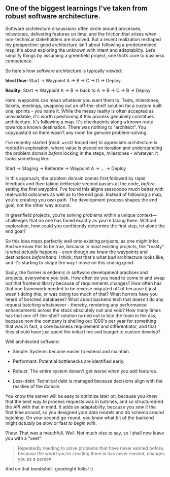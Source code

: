 ## One of the biggest learnings I've taken from robust software architecture. 

Software architecture discussions often circle around processes, milestones, delivering features on time, and the friction that arises when non-technical stakeholders are involved. But a recent realization reshaped my perspective: good architecture isn't about following a predetermined map; it's about exploring the unknown with intent and adaptability. Let’s simplify things by assuming a greenfield project, one that’s core to business competence.

So here's how software architecture is typically viewed:

**Ideal flow:**
Start → Waypoint A → B → C → D → Deploy

**Reality:**
Start → Waypoint A → B → back to A → B → C → B → Deploy

Here, waypoints can mean whatever you want them to. Tests, milestones, tickets, meetings, swapping out an off-the-shelf solution for a custom built one, sprints - you name it. While the messy reality is often accepted as unavoidable, it's worth questioning if this process genuinely constitues architecture. It's following a map. It's checkpoints along a known route towards a known destination. There was nothing to "architect". You copypasta'd so there wasn't any room for genuine problem-solving.

I've recently started (read: `win32` forced me) to appreciate architecture is rooted in exploration, where value is placed on iteration and understanding the problem domain *before* locking in the steps, milestones - whatever. It looks something like:

Start → Staging → Reiterate → Waypoint A → ... → Deploy

In this approach, the problem domain comes first,followed by rapid feedback and *then* taking deliberate second passes at the code, *before* setting the first waypoint.
I've found this aligns ssssooooo much better with real-world outcomes as well as to the end goal. Instead of following a map, you're creating you own path. The development process shapes the end goal, not the other way around.

In greenfield projects, you’re solving problems within a unique context—challenges that no one has faced exactly as you’re facing them. Without exploration, how could you confidently determine the first step, let alone the end goal?

So this idea maps perfectly well onto existing projects, as one might infer. And we know this to be true, because in *most* existing projects, the "reality" is what *actually* happens - even though *we knew* the waypoints and destinations *beforehand*. I think, that that's what *bad* architecture looks like, and it's starting to shape the way I move on this coding grind.

Sadly, the former is endemic in software development practises and projects, everywhere you look. How often do you need to come in and swap out that frontend library because of requirements changes? How often has that one framework needed to be reverse migrated off of because it just wasn't doing this, or was doing too much of that? What horrors have you heard of botched databases? What about backend tech that doesn't do any request batching whatsoever - thereby, rendering any performance enhancements across the stack absolutely null and void? How many times has that one off-the-shelf solution turned out to bite the team in the ass, because now the company is shelling out 1000's per year for something that was in fact, a core business requirement and differentiator, and that they should have just spent the initial time and budget to custom develop?

Well architected software:

- Simple: Systems become easier to extend and maintain.

- Performant: Potential bottlenecks are identified early.

- Robust: The entire system doesn't get worse when you add features. 

- Less-debt: Technical debt is managed because decisions align with the realities of the domain.

You know the server will be easy to optimize later on, because you *knew* that the best way to process requests was in batches, and so structuredred the API with that in mind. It adds an adaptability, because you *saw it* the first time around, so you designed your data models and db schema around batching. On your second go-round, you *knew* what bit of the backend might *actually* be slow or fast *to begin with*.

Phew. That was a mouthfull. Well. Not much else to say, so I shall now leave you with a "xeet":

> Repeatedly needing to solve problems that have never existed before, because the world you’re creating them in has never existed, changes you as a person.

And on that bombshell, goodnight folks! :)